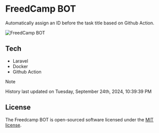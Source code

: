 # FreedCamp BOT

Automatically assign an ID before the task title based on Github Action.

![FreedCamp BOT](https://repository-images.githubusercontent.com/737932867/7d34798b-2680-471c-b089-a78a718d3d6a)

## Tech

- Laravel
- Docker
- Github Action

> [!NOTE]  
> History last updated on Tuesday, September 24th, 2024, 10:39:39 PM

## License

The Freedcamp BOT is open-sourced software licensed under the [MIT license](https://opensource.org/licenses/MIT).
